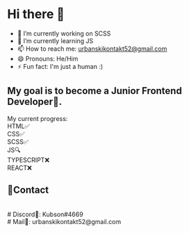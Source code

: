 # Hi there 👋

- 🔭 I’m currently working on SCSS
- 🌱 I’m currently learning JS
- 📫 How to reach me: urbanskikontakt52@gmail.com
- 😄 Pronouns: He/Him
- ⚡ Fun fact: I'm just a human :)

## My goal is to become a Junior Frontend Developer💼.
My current progress:
<br>
HTML✅
<br>
CSS✅
<br>
SCSS✅
<br>
JS🔍
<br>
TYPESCRIPT❌
<br>
REACT❌

## 🎇Contact
<br>
#  Discord🏹: Kubson#4669
<br>
#  Mail📩: urbanskikontakt52@gmail.com

